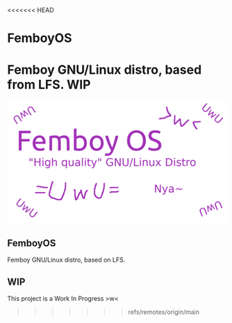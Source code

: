 <<<<<<< HEAD
# FemboyOS
Femboy GNU/Linux distro, based from LFS.
**WIP**
=======
![Logo](Logo.png)

## FemboyOS
Femboy GNU/Linux distro, based on LFS.
## **WIP**
This project is a Work In Progress >w<
>>>>>>> refs/remotes/origin/main
